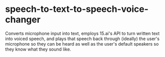 # speech-to-text-to-speech-voice-changer
 Converts microphone input into text, employs 15.ai's API to turn written text into voiced speech, and plays that speech back through (ideally) the user's microphone so they can be heard as well as the user's default speakers so they know what they sound like.
